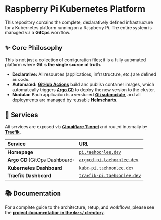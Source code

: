 # Raspberry Pi Kubernetes Platform

This repository contains the complete, declaratively defined infrastructure for a Kubernetes platform running on a Raspberry Pi. The entire system is managed via a **GitOps** workflow.

## ✨ Core Philosophy

This is not just a collection of configuration files; it is a fully automated platform where **Git is the single source of truth.**

-   **Declarative:** All resources (applications, infrastructure, etc.) are defined as code.
-   **Automated:** [**GitHub Actions**](https://github.com/features/actions) build and publish container images, which automatically triggers [**Argo CD**](https://argo-cd.readthedocs.io/) to deploy the new version to the cluster.
-   **Modular:** Each application is a versioned [**Git submodule**](https://git-scm.com/book/en/v2/Git-Tools-Submodules), and all deployments are managed by reusable [**Helm charts**](https://helm.sh/).

## 🚀 Services

All services are exposed via [**Cloudflare Tunnel**](https://www.cloudflare.com/products/tunnel/) and routed internally by [**Traefik**](https://traefik.io/traefik/).

| Service | URL |
| :--- | :--- |
| **Homepage** | [`pi.taehoonlee.dev`](https://pi.taehoonlee.dev) |
| **Argo CD** (GitOps Dashboard) | [`argocd-pi.taehoonlee.dev`](https://argocd-pi.taehoonlee.dev) |
| **Kubernetes Dashboard** | [`kube-pi.taehoonlee.dev`](https://kube-pi.taehoonlee.dev) |
| **Traefik Dashboard** | [`traefik-pi.taehoonlee.dev`](https://traefik-pi.taehoonlee.dev) |

## 📚 Documentation

For a complete guide to the architecture, setup, and workflows, please see the [**project documentation in the `docs/` directory**](./docs/00-architecture-overview.md).

